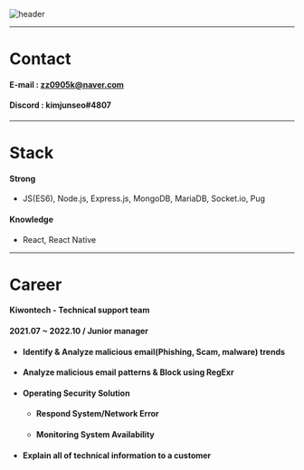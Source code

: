 ![header](https://capsule-render.vercel.app/api?type=transparent&color=auto&height=100&section=header&text=KimJunseo%20&fontSize=70&fontColor=C0C0C0)

---
# **Contact**
  #### E-mail : zz0905k@naver.com
  #### Discord : kimjunseo#4807

---
# **Stack**
  #### **Strong**
  - JS(ES6), Node.js, Express.js, MongoDB, MariaDB, Socket.io, Pug
  #### Knowledge
  - React, React Native

---
# **Career**

#### **Kiwontech - Technical support team**

#### 2021.07 ~ 2022.10 / Junior manager

- #### Identify & Analyze malicious email(Phishing, Scam, malware) trends
- #### Analyze malicious email patterns & Block using RegExr
- #### Operating Security Solution
    - #### Respond System/Network Error
    - #### Monitoring System Availability
- #### Explain all of technical information to a customer

